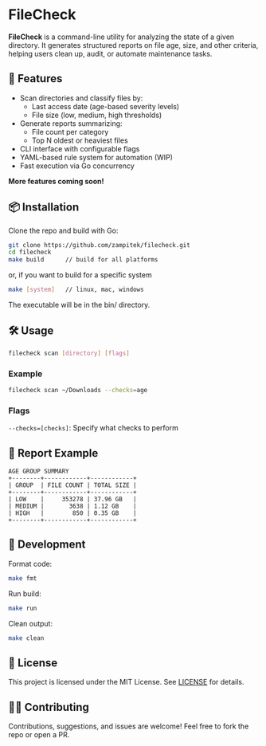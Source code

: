 # FileCheck

**FileCheck** is a command-line utility for analyzing the state of a given directory. It generates structured reports on file age, size, and other criteria, helping users clean up, audit, or automate maintenance tasks.

## 🚀 Features

- Scan directories and classify files by:
  - Last access date (age-based severity levels)
  - File size (low, medium, high thresholds)
- Generate reports summarizing:
  - File count per category
  - Top N oldest or heaviest files
- CLI interface with configurable flags
- YAML-based rule system for automation (WIP)
- Fast execution via Go concurrency

**More features coming soon!**

## 📦 Installation

Clone the repo and build with Go:

```bash
git clone https://github.com/zampitek/filecheck.git
cd filecheck
make build 		// build for all platforms
```
or, if you want to build for a specific system
```bash
make [system]   // linux, mac, windows
```

The executable will be in the bin/ directory.


## 🛠 Usage

```bash
filecheck scan [directory] [flags]
```

### Example

```bash 
filecheck scan ~/Downloads --checks=age
```

### Flags

`--checks=[checks]`: Specify what checks to perform

## 📁 Report Example

```
AGE GROUP SUMMARY
+--------+------------+------------+
| GROUP  | FILE COUNT | TOTAL SIZE |
+--------+------------+------------+
| LOW    |     353278 | 37.96 GB   |
| MEDIUM |       3638 | 1.12 GB    |
| HIGH   |        850 | 0.35 GB    |
+--------+------------+------------+
```

## 🧪 Development

Format code:
```bash
make fmt
```

Run build:
```bash
make run
```

Clean output:
```bash
make clean
```

## 🧾 License
This project is licensed under the MIT License. See [LICENSE](./LICENSE) for details.

## 🙋‍♂️ Contributing
Contributions, suggestions, and issues are welcome! Feel free to fork the repo or open a PR.